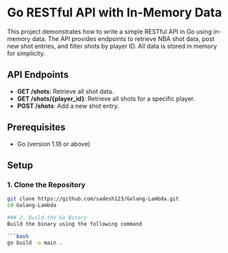 # Go RESTful API with In-Memory Data

This project demonstrates how to write a simple RESTful API in Go using in-memory data. The API provides endpoints to retrieve NBA shot data, post new shot entries, and filter shots by player ID. 
All data is stored in memory for simplicity.

## API Endpoints
- **GET /shots**: Retrieve all shot data.
- **GET /shots/{player_id}**: Retrieve all shots for a specific player.
- **POST /shots**: Add a new shot entry.

## Prerequisites
- Go (version 1.18 or above)

## Setup
### 1. Clone the Repository
```bash
git clone https://github.com/sadesh123/Golang-Lambda.git
cd Golang-Lambda

### 2. Build the Go Binary
Build the binary using the following command

```bash
go build -o main .
